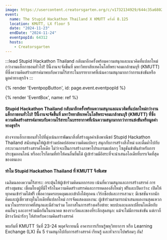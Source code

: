 ```yaml
---
image: https://usercontent.creatorsgarten.org/c/v1732134929/644c35a6802c02345887f156/image_zw0xxx.webp
event:
  name: The Stupid Hackathon Thailand X KMUTT ครั้งที่ 8.125
  location: KMUTT, LX floor 5
  date: "2024-11-23"
  endDate: "2024-11-24"
  eventpopId: 64312
  hosts:
    - Creatorsgarten
---
```


:::lead
Stupid Hackathon Thailand กลับมาอีกครั้งพร้อมความสนุกและแนวคิดที่แปลกใหม่กว่างานแฮ็กกาธอนทั่วไป! ปีนี้งานจะจัดขึ้นที่ มหาวิทยาลัยเทคโนโลยีพระจอมเกล้าธนบุรี (KMUTT) ที่ซึ่งความคิดสร้างสรรค์มาพบกับความไร้สาระในบรรยากาศที่เน้นความสนุกมากกว่าการแข่งขันหรือมูลค่าทางธุรกิจ
:::

{% render 'EventpopButton', id: page.event.eventpopId %}

{% render 'EventBox', name: ref %}


#### Stupid Hackathon Thailand กลับมาอีกครั้งพร้อมความสนุกและแนวคิดที่แปลกใหม่กว่างานแฮ็กกาธอนทั่วไป! ปีนี้งานจะจัดขึ้นที่ มหาวิทยาลัยเทคโนโลยีพระจอมเกล้าธนบุรี (KMUTT) ที่ซึ่งความคิดสร้างสรรค์มาพบกับความไร้สาระในบรรยากาศที่เน้นความสนุกมากกว่าการแข่งขันหรือมูลค่าทางธุรกิจ

ต่างจากแฮ็กกาธอนทั่วไปที่มุ่งเน้นการพัฒนาสิ่งที่สร้างมูลค่าเชิงพาณิชย์ Stupid Hackathon Thailand สนับสนุนให้ผู้เข้าร่วมปลดปล่อยความคิดแปลกๆ สนุกกับการสร้างสิ่งใหม่ และดื่มด่ำไปกับกระบวนการสร้างสรรค์ไอเดีย ไม่ว่าจะเป็นการสร้างภาษาโปรแกรมแปลกๆ โซลูชันขำขันสำหรับการประชุมออนไลน์ หรืออะไรก็ตามที่ทำให้คนอื่นยิ้มได้ ผู้เข้าร่วมมีอิสระที่จะนำเสนอไอเดียที่บรรเจิดที่สุดของตนเอง

#### ทำไม Stupid Hackathon Thailand ที่ KMUTT จึงพิเศษ

เฉลิมฉลองความไร้สาระ: กระตุ้นให้ผู้เข้าร่วมคิดนอกกรอบ เน้นที่ความสนุกและการสร้างสรรค์
การสร้างชุมชน: เชื่อมโยงผู้ที่มีใจรักในความคิดสร้างสรรค์และการทดลองสิ่งใหม่ๆ
ฟรีและเปิดกว้าง: เปิดให้ทุกคนเข้าร่วมได้ฟรี เพื่อความครอบคลุมและเข้าถึงได้ทุกคน
เวิร์กช็อปและการเสวนา: มีเซสชันจากนักคิดและผู้เชี่ยวชาญในไอเดียที่แปลกใหม่
การจัดแสดงผลงาน: ผู้เข้าร่วมสามารถนำเสนอผลงานสุดแหวกแนวในบรรยากาศที่สนุกและมีส่วนร่วม
โอกาสในการสร้างเครือข่าย: พบปะและแลกเปลี่ยนไอเดียกับคนอื่นๆ และอาจร่วมมือกันในอนาคต
ของรางวัลและของที่ระลึกสุดสนุก: แม้จะไม่มีการแข่งขัน แต่เราก็มีรางวัลน่ารักๆ ให้สำหรับความคิดสร้างสรรค์

พบกันที่ KMUTT วันที่ 23-24 พฤศจิกายนนี้ อาคารการเรียนรู้พหุวิทยาการ หรือ Learning Exchange (LX)  ชั้น 5 ร่วมสนุกไปกับการสร้างสรรค์ เรียนรู้ และหัวเราะไปพร้อมๆ กัน!
